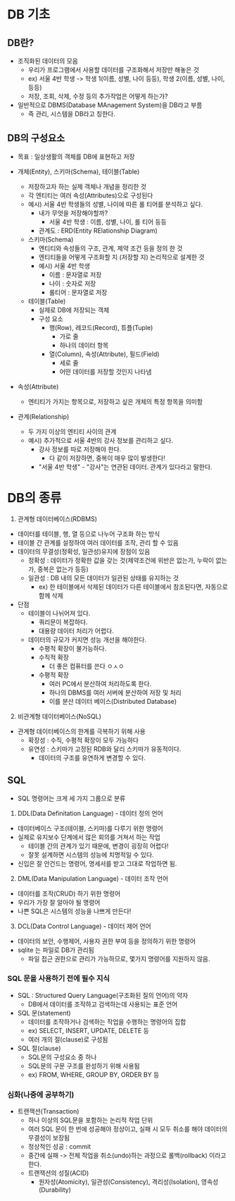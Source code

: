 # DB 기초

## DB란?

  - 조직화된 데이터의 모음
    - 우리가 프로그램에서 사용할 데이터를 구조화해서 저장만 해놓은 것
    - ex) 서울 4반 학생 -> 학생 1(이름, 성별, 나이 등등), 학생 2(이름, 성별, 나이, 등등)
    - 저장, 조회, 삭제, 수정 등의 추가작업은 어떻게 하는가?
 - 일반적으로 DBMS(Database MAnagement System)을 DB라고 부름
    - 즉 관리, 시스템을 DB라고 칭한다.

## DB의 구성요소
- 목표 : 일상생활의 객체를 DB에 표현하고 저장


- 개체(Entity), 스키마(Schema), 테이블(Table)
  - 저장하고자 하는 실제 객체나 개념을 정리한 것
  - 각 엔티티는 여러 속성(Attributes)으로 구성된다
  - 예시) 서울 4반 학생들의 성별, 나이에 따른 롤 티어를 분석하고 싶다.
    - 내가 무엇을 저장해야할까?
      -  서울 4반 학생 : 이름, 성별, 나이, 롤 티어 등등
    - 관계도 : ERD(Entity RElationship Diagram)
  - 스키마(Schema)
    - 엔티티와 속성들의 구조, 관계, 제약 조건 등을 정의 한 것
    - 엔티티들을 어떻게 구조화할 지 (저장할 지) 논리적으로 설계한 것
    - 예시) 서울 4반 학생
      - 이름 : 문자열로 저장
      - 나이 : 숫자로 저장
      - 롤티어 : 문자열로 저장
  - 테이블(Table)
    - 실제로 DB에 저장되는 객체
    - 구성 요소
      - 행(Row), 레코드(Record), 튜플(Tuple)
        - 가로 줄
        - 하나의 데이터 항목
      - 열(Column), 속성(Attribute), 필드(Field)
        - 세로 줄
        - 어떤 데이터를 저장할 것인지 나타냄
  
- 속성(Attribute)
  - 엔티티가 가지는 항목으로, 저장하고 싶은 개체의 특정 항목을 의미함
- 관계(Relationship)
  - 두 가지 이상의 엔티티 사이의 관계
  - 예시) 추가적으로 서울 4반의 강사 정보를 관리하고 싶다.
    - 강사 정보를 따로 저장해야 한다.
      - 다 같이 저장하면, 중복이 매우 많이 발생한다!
    - "서울 4반 학생" - "강사"는 연관된 데이터. 관계가 있다라고 말한다.

# DB의 종류

1. 관계형 데이터베이스(RDBMS)
  - 데이터를 테이블, 행, 열 등으로 나누어 구조화 하는 방식
  - 테이블 간 관계를 설정하여 여러 데이터를 조작, 관리 할 수 있음
  - 데이터의 무결성(정확성, 일관성)유지에 장점이 있음
    - 정확성 : 데이터가 정확한 값을 갖는 것(제약조건에 위반은 없는가, 누락이 없는가, 중복은 없는가 등등)
    - 일관성 : DB 내의 모든 데이터가 일관된 상태를 유지하는 것
      - ex) 한 테이블에서 삭제된 데이터가 다른 테이블에서 참조된다면, 자동으로 함께 삭제
  - 단점
    - 테이블이 나뉘어져 있다.
      - 쿼리문이 복잡하다.
      - 대용량 데이터 처리가 어렵다.
    - 데이터의 규모가 커지면 성능 개선을 해야한다.
      - 수평적 확장이 불가능하다.
      - 수직적 확장
        - 더 좋은 컴퓨터를 쓴다 ㅇㅅㅇ
      - 수평적 확장
        - 여러 PC에서 분산하여 처리하도록 한다.
        - 하나의 DBMS를 여러 서버에 분산하여 저장 및 처리
        - 이를 분산 데이터 베이스(Distributed Database)

2. 비관계형 데이터베이스(NoSQL)
  - 관계형 데이터베이스의 한계를 극복하기 위해 사용
    - 확장성 : 수직, 수평적 확장이 모두 가능하다
    - 유연성 : 스키마가 고정된 RDB와 달리 스키마가 유동적이다.
      - 데이터의 구조를 유연하게 변경할 수 있다.

## SQL

- SQL 명령어는 크게 세 가지 그룹으로 분류

1. DDL(Data Definitation Language) - 데이터 정의 언어
  - 데이터베이스 구조(테이블, 스키마)를 다루기 위한 명령어
  - 실제로 유지보수 단계에서 많은 회의를 거쳐서 하는 작업
    - 테이블 간의 관계가 있기 때문에, 변경이 굉장히 어렵다!
    - 잘못 설계하면 시스템의 성능에 치명적일 수 있다. 
  - 신입은 잘 안건드는 명령어, 명세서를 받고 그대로 작업하면 됨.
  
2. DML(Data Manipulation Language) - 데이터 조작 언어
  - 데이터를 조작(CRUD) 하기 위한 명령어
  - 우리가 가장 잘 알아야 될 명령어
  - 나쁜 SQL은 시스템의 성능을 나쁘게 만든다!
  
3. DCL(Data Control Language) - 데이터 제어 언어
  - 데이터의 보안, 수행제어, 사용자 권한 부여 등을 정의하기 위한 명령어
  - sqlite 는 파일로 DB가 관리됨
    - 파일 접근 권한으로 관리가 가능하므로, 몇가지 명령어를 지원하지 않음.
  
### SQL 문을 사용하기 전에 필수 지식

- SQL : Structured Query Language(구조화된 질의 언어)의 약자
  - DB에서 데이터를 조작하고 검색하는데 사용되는 표준 언어
- SQL 문(statement)
  - 데이터를 조작하거나 검색하는 작업을 수행하는 명령어의 집합
  - ex) SELECT, INSERT, UPDATE, DELETE 등
  - 여러 개의 절(clause)로 구성됨
- SQL 절(clause) 
  - SQL문의 구성요소 중 하나
  - SQL문의 구문 구조를 완성하기 위해 사용됨
  - ex) FROM, WHERE, GROUP BY, ORDER BY 등

### 심화(나중에 공부하기)

- 트랜잭션(Transaction)
  - 하나 이상의 SQL문을 포함하는 논리적 작업 단위
  - 여러 SQL 문이 한 번에 성공해야 정상이고, 실패 시 모두 취소를 해야 데이터의 무결성이 보장됨
  - 정상적인 성공 : commit
  - 중간에 실패 -> 전체 작업을 취소(undo)하는 과정으로 롤백(rollback) 이라고 한다.
  - 트랜잭션의 성질(ACID)
    - 원자성(Atomicity), 일관성(Consistency), 격리성(Isolation), 영속성(Durability)